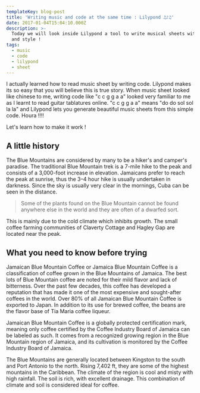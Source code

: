 ```yaml
---
templateKey: blog-post
title: 'Writing music and code at the same time : Lilypond ♫♪♫'
date: 2017-01-04T15:04:10.000Z
description: >-
  Today we will look inside Lilypond a tool to write musical sheets with code
  and style !
tags:
  - music
  - code
  - lilypond
  - sheet
---
```

I actually learned how to read music sheet by writing code. Lilypond makes its so easy that you will believe this is true story. 
When music sheet looked like chinese to me, writing code like "c c g g a a" looked very familiar to me as I learnt to read guitar tablatures online. 
"c c g g a a" means "do do sol sol la la" and Lilypond lets you generate beautiful music sheets from this simple code. Houra !!!!

Let's learn how to make it work !

## A little history

The Blue Mountains are considered by many to be a hiker's and camper's paradise. The traditional Blue Mountain trek is a 7-mile hike to the peak and consists of a 3,000-foot increase in elevation. Jamaicans prefer to reach the peak at sunrise, thus the 3–4 hour hike is usually undertaken in darkness. Since the sky is usually very clear in the mornings, Cuba can be seen in the distance.

>Some of the plants found on the Blue Mountain cannot be found anywhere else in the world and they are often of a dwarfed sort.

This is mainly due to the cold climate which inhibits growth. The small coffee farming communities of Claverty Cottage and Hagley Gap are located near the peak.

## What you need to know before trying

Jamaican Blue Mountain Coffee or Jamaica Blue Mountain Coffee is a classification of coffee grown in the Blue Mountains of Jamaica. The best lots of Blue Mountain coffee are noted for their mild flavor and lack of bitterness. Over the past few decades, this coffee has developed a reputation that has made it one of the most expensive and sought-after coffees in the world. Over 80% of all Jamaican Blue Mountain Coffee is exported to Japan. In addition to its use for brewed coffee, the beans are the flavor base of Tia Maria coffee liqueur.

Jamaican Blue Mountain Coffee is a globally protected certification mark, meaning only coffee certified by the Coffee Industry Board of Jamaica can be labeled as such. It comes from a recognized growing region in the Blue Mountain region of Jamaica, and its cultivation is monitored by the Coffee Industry Board of Jamaica.

The Blue Mountains are generally located between Kingston to the south and Port Antonio to the north. Rising 7,402 ft, they are some of the highest mountains in the Caribbean. The climate of the region is cool and misty with high rainfall. The soil is rich, with excellent drainage. This combination of climate and soil is considered ideal for coffee.
